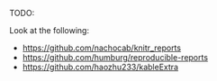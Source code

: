 

TODO:

Look at the following:

* https://github.com/nachocab/knitr_reports
* https://github.com/humburg/reproducible-reports
* https://github.com/haozhu233/kableExtra
